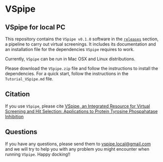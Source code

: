 # VSpipe

## VSpipe for local PC

This repository contains the `VSpipe v0.1.0` software in the [`releases`](https://github.com/sabifo4/VSpipe/releases) section, a pipeline to carry out virtual screenings. It includes its documentation and an installation file for the dependencies `VSpipe` requires to work.

Currently, `VSpipe` can be run in Mac OSX and Linux distributions.

Please download the `VSpipe.zip` file and follow the instructions to install the dependencies. For a quick start, follow the instructions in the `Tutorial_VSpipe.md` file. 

## Citation

If you use `VSpipe`, please cite [VSpipe, an Integrated Resource for Virtual Screening and Hit Selection: Applications to Protein Tyrosine Phospahatase Inhibition](http://www.mdpi.com/1420-3049/23/2/353/html)

## Questions

If you have any questions, please send them to [vspipe.local@gmail.com](mailto://vspipe.local@gmail.com) and we will try to help you with any problem you might encounter when running  `VSpipe`. Happy docking!!
